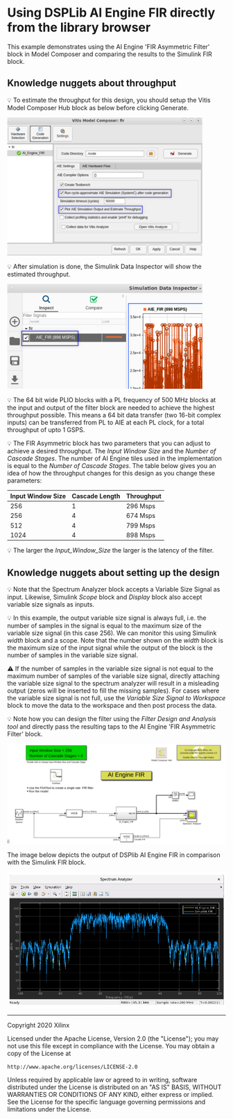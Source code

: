 # Using DSPLib AI Engine FIR directly from the library browser

This example demonstrates using the AI Engine 'FIR Asymmetric Filter' block in Model Composer and comparing the results to the Simulink FIR block.

## Knowledge nuggets about throughput
:bulb: To estimate the throughput for this design, you should setup the Vitis Model Composer Hub block as below before clicking Generate. 

<img src="images/hub.png" width="450"/>

:bulb: After simulation is done, the Simulink Data Inspector will show the estimated throughput.

<img src="images/data_inspector.png" width="450"/>

:bulb: The 64 bit wide PLIO blocks with a PL frequency of 500 MHz blocks at the input and output of the filter block are needed to achieve the highest throughput possible. This means a 64 bit data transfer (two 16-bit complex inputs) can be transferred from PL to AIE at each PL clock, for a total throughput of upto 1 GSPS.

:bulb: The FIR Asymmetric block has two parameters that you can adjust to achieve a desired throughput. The _Input Window Size_ and the _Number of Cascade Stages_. The number of AI Engine tiles used in the implementation is equal to the _Number of Cascade Stages_. The table below gives you an idea of how the throughput changes for this design as you change these parameters:

| Input Window Size | Cascade Length | Throughput |
|-------------------|----------------|------------|
|256|1|296 Msps|
|256|4|674 Msps|
|512|4|799 Msps|
|1024|4|898 Msps|

:bulb: The larger the _Input_Window_Size_ the larger is the latency of the filter.

## Knowledge nuggets about setting up the design

:bulb: Note that the Spectrum Analyzer block accepts a Variable Size Signal as input. Likewise, Simulink *Scope* block and *Display* block also accept variable size signals as inputs. 

:bulb: In this example, the output variable size signal is always full, i.e. the number of samples in the signal is equal to the maximum size of the variable size signal (in this case 256). We can monitor this using Simulink *width* block and a scope. Note that the number shown on the *width* block is the maximum size of the input signal while the output of the block is the number of samples in the variable size signal. 

:warning: If the number of samples in the variable size signal is not equal to the maximum number of samples of the variable size signal, directly attaching the variable size signal to the spectrum analyzer will result in a misleading output (zeros will be inserted to fill the missing samples). For cases where the variable size signal is not full, use the *Variable Size Signal to Workspace* block to move the data to the workspace and then post process the data. 

:bulb: Note how you can design the filter using the *Filter Design and Analysis tool* and directly pass the resulting taps to the AI Engine 'FIR Asymmetric Filter' block. 

![](images/screen_shot.PNG)

The image below depicts the output of DSPlib AI Engine FIR in comparison with the Simulink FIR block.

![](images/output.PNG)


------------
Copyright 2020 Xilinx

Licensed under the Apache License, Version 2.0 (the "License");
you may not use this file except in compliance with the License.
You may obtain a copy of the License at

    http://www.apache.org/licenses/LICENSE-2.0

Unless required by applicable law or agreed to in writing, software
distributed under the License is distributed on an "AS IS" BASIS,
WITHOUT WARRANTIES OR CONDITIONS OF ANY KIND, either express or implied.
See the License for the specific language governing permissions and
limitations under the License.
